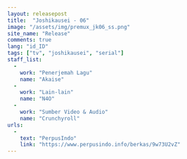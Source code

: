 ```yaml
---
layout: releasepost
title:  "Joshikausei - 06"
image: "/assets/img/premux_jk06_ss.png"
site_name: "Release"
comments: true
lang: "id_ID"
tags: ["tv", "joshikausei", "serial"]
staff_list:
  - 
    work: "Penerjemah Lagu"
    name: "Akaise"
  - 
    work: "Lain-lain"
    name: "N4O"
  - 
    work: "Sumber Video & Audio"
    name: "Crunchyroll"
urls:
  - 
    text: "PerpusIndo"
    link: "https://www.perpusindo.info/berkas/9w73U2vZ"
---
```

